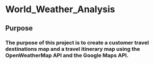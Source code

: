 # World_Weather_Analysis
## Purpose 
### The purpose of this project is to create a customer travel destinations map and a travel itinerary map using the OpenWeatherMap API and the Google Maps API. 
